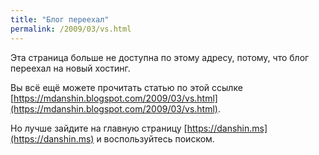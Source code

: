 ```yaml
---
title: "Блог переехал"
permalink: /2009/03/vs.html
---
```

Эта страница больше не доступна по этому адресу, потому, что блог переехал на новый хостинг.

Вы всё ещё можете прочитать статью по этой ссылке [https://mdanshin.blogspot.com/2009/03/vs.html](https://mdanshin.blogspot.com/2009/03/vs.html).

Но лучше зайдите на главную страницу [https://danshin.ms](https://danshin.ms) и воспользуйтесь поиском.